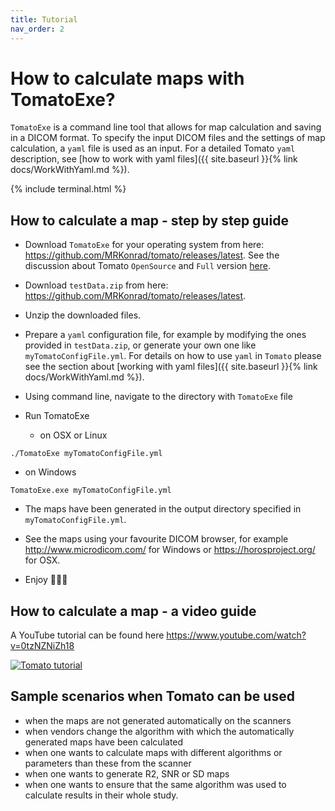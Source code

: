 ```yaml
---
title: Tutorial
nav_order: 2
---
```


# How to calculate maps with TomatoExe?

`TomatoExe` is a command line tool that allows for map calculation and saving in a DICOM format. To specify the input DICOM files and the settings of map calculation, a `yaml` file is used as an input. For a detailed Tomato `yaml` description, see [how to work with yaml files]({{ site.baseurl }}{% link docs/WorkWithYaml.md %}).

{% include terminal.html %}

## How to calculate a map - step by step guide

* Download `TomatoExe` for your operating system from here: <https://github.com/MRKonrad/tomato/releases/latest>. See the discussion about Tomato `OpenSource` and `Full` version [here](https://mrkonrad.github.io/tomato_docs/docs/WorkWithYaml.html#tomatoopensource-vs-tomatofull).

* Download `testData.zip` from here: <https://github.com/MRKonrad/tomato/releases/latest>.

* Unzip the downloaded files.

* Prepare a `yaml` configuration file, for example by modifying the ones provided in `testData.zip`, or generate your own one like `myTomatoConfigFile.yml`. For details on how to use `yaml` in `Tomato` please see the section about [working with yaml files]({{ site.baseurl }}{% link docs/WorkWithYaml.md %}).

* Using command line, navigate to the directory with `TomatoExe` file

* Run TomatoExe
  * on OSX or Linux
```console
./TomatoExe myTomatoConfigFile.yml
```
  * on Windows
```console
TomatoExe.exe myTomatoConfigFile.yml
```

* The maps have been generated in the output directory specified in `myTomatoConfigFile.yml`.

* See the maps using your favourite DICOM browser, for example <http://www.microdicom.com/> for Windows or <https://horosproject.org/> for OSX.

* Enjoy 🍅🍅🍅


## How to calculate a map - a video guide

A YouTube tutorial can be found here <https://www.youtube.com/watch?v=0tzNZNiZh18>

[![Tomato tutorial](https://img.youtube.com/vi/0tzNZNiZh18/maxresdefault.jpg)](https://www.youtube.com/watch?v=0tzNZNiZh18)

## Sample scenarios when Tomato can be used

* when the maps are not generated automatically on the scanners
* when vendors change the algorithm with which the automatically generated maps have been calculated
* when one wants to calculate maps with different algorithms or parameters than these from the scanner
* when one wants to generate R2, SNR or SD maps
* when one wants to ensure that the same algorithm was used to calculate results in their whole study.
